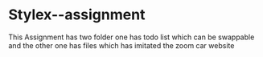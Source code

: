 # Stylex--assignment
This Assignment has two folder one has todo list which can be swappable and the other one has files which has imitated the zoom car website

